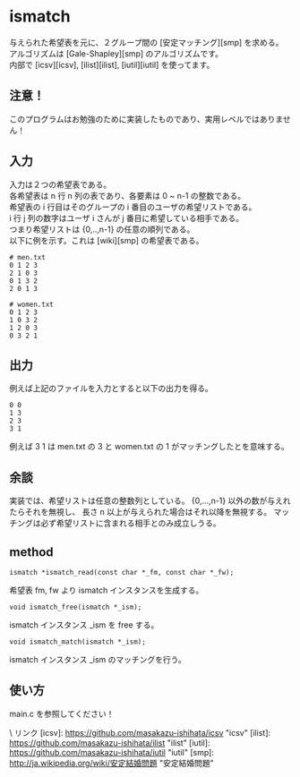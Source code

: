 # ismatch

与えられた希望表を元に、２グループ間の [安定マッチング][smp] を求める。  
アルゴリズムは [Gale-Shapley][smp] のアルゴリズムです。  
内部で [icsv][icsv], [ilist][ilist], [iutil][iutil] を使ってます。  

## 注意！

このプログラムはお勉強のために実装したものであり、実用レベルではありません！

## 入力

入力は２つの希望表である。  
各希望表は n 行 n 列の表であり、各要素は 0 ~ n-1 の整数である。  
希望表の i 行目はそのグループの i 番目のユーザの希望リストである。  
i 行 j 列の数字はユーザ i さんが j 番目に希望している相手である。  
つまり希望リストは {0,..,n-1} の任意の順列である。  
以下に例を示す。これは [wiki][smp] の希望表である。

    # men.txt
    0 1 2 3
    2 1 0 3
    0 1 3 2
    2 0 1 3

    # women.txt
    0 1 2 3
    1 0 3 2
    1 2 0 3
    0 3 2 1

## 出力

例えば上記のファイルを入力とすると以下の出力を得る。

    0 0
    1 3
    2 3
    3 1

例えば 3 1 は men.txt の 3 と women.txt の 1 がマッチングしたとを意味する。

## 余談

実装では、希望リストは任意の整数列としている。
{0,...,n-1} 以外の数が与えれたらそれを無視し、
長さ n 以上が与えられた場合はそれ以降を無視する。
マッチングは必ず希望リストに含まれる相手とのみ成立しうる。

## method

    ismatch *ismatch_read(const char *_fm, const char *_fw);

希望表 fm, fw より ismatch インスタンスを生成する。

    void ismatch_free(ismatch *_ism);

ismatch インスタンス _ism を free する。

    void ismatch_match(ismatch *_ism);

ismatch インスタンス _ism のマッチングを行う。

## 使い方

main.c を参照してください！

\ リンク
[icsv]:  https://github.com/masakazu-ishihata/icsv  "icsv"
[ilist]: https://github.com/masakazu-ishihata/ilist "ilist"
[iutil]: https://github.com/masakazu-ishihata/iutil "iutil"
[smp]: http://ja.wikipedia.org/wiki/安定結婚問題 "安定結婚問題"

